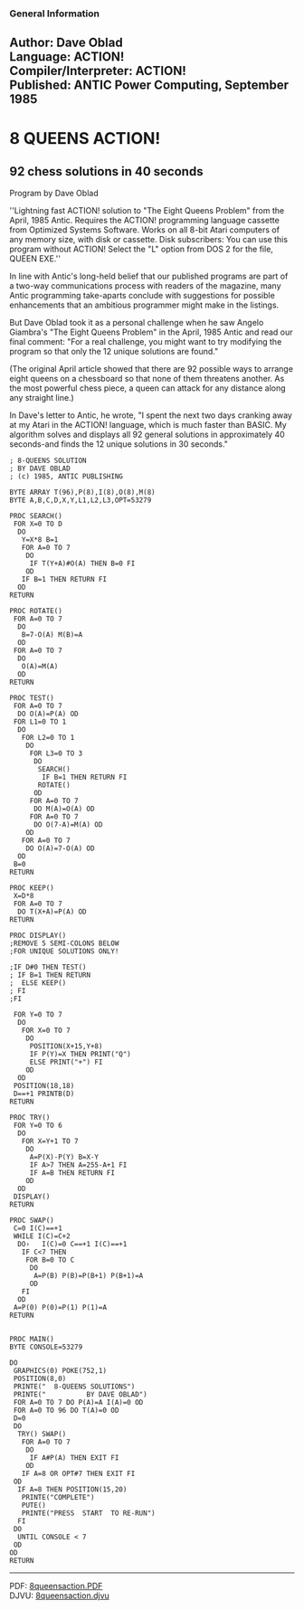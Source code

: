 ### General Information  
  
Author: 	Dave Oblad   
Language: 	ACTION!   
Compiler/Interpreter: 	ACTION!   
Published: 	ANTIC Power Computing, September 1985   
---
# 8 QUEENS ACTION!  
## 92 chess solutions in 40 seconds  
Program by Dave Oblad  
  
''Lightning fast ACTION! solution to "The Eight Queens Problem" from the April, 1985 Antic. Requires the ACTION! programming language cassette from Optimized Systems Software. Works on all 8-bit Atari computers of any memory size, with disk or cassette. Disk subscribers: You can use this program without ACTION! Select the "L" option from DOS 2 for the file, QUEEN EXE.''  
  
In line with Antic's long-held belief that our published programs are part of a two-way communications process with readers of the magazine, many Antic programming take-aparts conclude with suggestions for possible enhancements that an ambitious programmer might make in the listings.  
  
But Dave Oblad took it as a personal challenge when he saw Angelo Giambra's "The Eight Queens Problem" in the April, 1985 Antic and read our final comment: "For a real challenge, you might want to try modifying the program so that only the 12 unique solutions are found."  
  
(The original April article showed that there are 92 possible ways to arrange eight queens on a chessboard so that none of them threatens another. As the most powerful chess piece, a queen can attack for any distance along any straight line.)  
  
In Dave's letter to Antic, he wrote, "I spent the next two days cranking away at my Atari in the ACTION! language, which is much faster than BASIC. My algorithm solves and displays all 92 general solutions in approximately 40 seconds-and finds the 12 unique solutions in 30 seconds."  
  
```
; 8-QUEENS SOLUTION
; BY DAVE OBLAD
; (c) 1985, ANTIC PUBLISHING

BYTE ARRAY T(96),P(8),I(8),O(8),M(8)
BYTE A,B,C,D,X,Y,L1,L2,L3,OPT=53279

PROC SEARCH()
 FOR X=0 TO D
  DO
   Y=X*8 B=1
   FOR A=0 TO 7
    DO
     IF T(Y+A)#O(A) THEN B=0 FI
    OD
   IF B=1 THEN RETURN FI
  OD
RETURN

PROC ROTATE()
 FOR A=0 TO 7
  DO
   B=7-O(A) M(B)=A
  OD
 FOR A=0 TO 7
  DO
   O(A)=M(A)
  OD
RETURN

PROC TEST()
 FOR A=0 TO 7
  DO O(A)=P(A) OD
 FOR L1=0 TO 1
  DO      
   FOR L2=0 TO 1
    DO
     FOR L3=0 TO 3
      DO
       SEARCH()
        IF B=1 THEN RETURN FI
       ROTATE()
      OD
     FOR A=0 TO 7
      DO M(A)=O(A) OD
     FOR A=0 TO 7
      DO O(7-A)=M(A) OD
    OD
   FOR A=0 TO 7
    DO O(A)=7-O(A) OD
  OD
 B=0
RETURN

PROC KEEP()
 X=D*8
 FOR A=0 TO 7
  DO T(X+A)=P(A) OD
RETURN

PROC DISPLAY()
;REMOVE 5 SEMI-COLONS BELOW
;FOR UNIQUE SOLUTIONS ONLY!

;IF D#0 THEN TEST()
; IF B=1 THEN RETURN
;  ELSE KEEP()
; FI
;FI

 FOR Y=0 TO 7
  DO
   FOR X=0 TO 7
    DO
     POSITION(X+15,Y+8)
     IF P(Y)=X THEN PRINT("Q")
     ELSE PRINT("+") FI
    OD
  OD
 POSITION(18,18)
 D==+1 PRINTB(D)
RETURN

PROC TRY()
 FOR Y=0 TO 6
  DO
   FOR X=Y+1 TO 7
    DO
     A=P(X)-P(Y) B=X-Y
     IF A>7 THEN A=255-A+1 FI
     IF A=B THEN RETURN FI
    OD
  OD
 DISPLAY()
RETURN

PROC SWAP()
 C=0 I(C)==+1
 WHILE I(C)=C+2
  DO›   I(C)=0 C==+1 I(C)==+1
   IF C<7 THEN
    FOR B=0 TO C
     DO
      A=P(B) P(B)=P(B+1) P(B+1)=A
     OD
   FI
  OD
 A=P(0) P(0)=P(1) P(1)=A
RETURN


PROC MAIN()
BYTE CONSOLE=53279

DO
 GRAPHICS(0) POKE(752,1)
 POSITION(8,0)
 PRINTE("  8-QUEENS SOLUTIONS")
 PRINTE("          BY DAVE OBLAD")
 FOR A=0 TO 7 DO P(A)=A I(A)=0 OD
 FOR A=0 TO 96 DO T(A)=0 OD
 D=0
 DO 
  TRY() SWAP()
   FOR A=0 TO 7
    DO
     IF A#P(A) THEN EXIT FI
    OD
   IF A=8 OR OPT#7 THEN EXIT FI
 OD
  IF A=8 THEN POSITION(15,20)
   PRINTE("COMPLETE")
   PUTE()
   PRINTE("PRESS  START  TO RE-RUN")
  FI
 DO
  UNTIL CONSOLE < 7
 OD
OD
RETURN
```
---
PDF: [8queensaction.PDF](attachments/8queensaction.PDF)   
DJVU: [8queensaction.djvu](attachments/8queensaction.djvu)  
